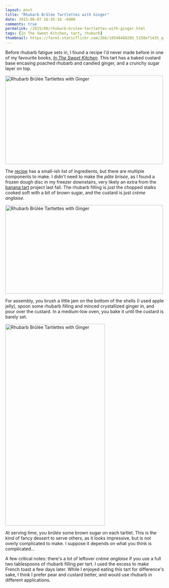 ```yaml
---
layout: post
title: "Rhubarb Brûlée Tartlettes with Ginger"
date: 2015-06-07 16:45:16 -0400
comments: true
permalink: /2015/06/rhubarb-brulee-tartlettes-with-ginger.html
tags: [In The Sweet Kitchen, tart, rhubarb]
thumbnail: https://farm1.staticflickr.com/266/18548468205_5150ef1435_q.jpg
---
```


Before rhubarb fatigue sets in, I found a recipe I'd never
made before in one of my favourite books, 
[_In The Sweet Kitchen_](/tag/in-the-sweet-kitchen/). This tart
has a baked custard base encasing poached rhubarb and candied ginger, and a
crunchy sugar layer on top.

<a href="https://www.flickr.com/photos/gnuf/18548468205" title="Rhubarb
Brûlée Tartlettes with Ginger by Eric Fung, on Flickr"><img
src="https://c1.staticflickr.com/1/266/18548468205_5150ef1435.jpg"
width="500" height="281" alt="Rhubarb Brûlée Tartlettes with
Ginger"></a>

The
[recipe](http://awhiskandaspoon.com/2007/05/09/wcc16-rhubarb-brulee-tartlettes-with-ginger/)
has a small-ish list of ingredients, but there are multiple components
to make. I didn't need to make the _pâte brisée_, as I found a frozen
dough disc in my freezer downstairs, very likely an extra from the
[banana tart](/2014/12/warm-chocolate-and-banana-tart.html) project last
fall. The rhubarb filling is just the chopped stalks cooked soft with a
bit of brown sugar, and the custard is just _crème anglaise_. 

<a href="https://www.flickr.com/photos/gnuf/17927782763" title="Rhubarb
Brûlée Tartlettes with Ginger by Eric Fung, on Flickr"><img
src="https://c1.staticflickr.com/1/353/17927782763_018a59cbbe.jpg"
width="500" height="281" alt="Rhubarb Brûlée Tartlettes with
Ginger"></a>

For assembly, you brush a little jam on the bottom of the shells (I used
apple jelly), spoon some rhubarb filling and minced crystallized ginger
in, and pour over the custard. In a medium-low oven, you bake it until
the custard is barely set.

<a href="https://www.flickr.com/photos/gnuf/18019627234" title="Rhubarb
Brûlée Tartlettes with Ginger by Eric Fung, on Flickr"><img
src="https://c1.staticflickr.com/1/462/18019627234_51eba4dc8d_z.jpg"
width="316" height="640" alt="Rhubarb Brûlée Tartlettes with
Ginger"></a>

At serving time, you _brûlée_ some brown sugar on each tartlet. This is
the kind of fancy dessert to serve others, as it looks impressive, but
is not overly complicated to make. I suppose it depends on what you
think is complicated…

A few critical notes: there's a lot of leftover _crème anglaise_ if you
use a full two tablespoons of rhubarb filling per tart. I used the
excess to make French toast a few days later. While I enjoyed eating
this tart for difference's sake, I think I prefer pear and custard
better, and would use rhubarb in different applications.

